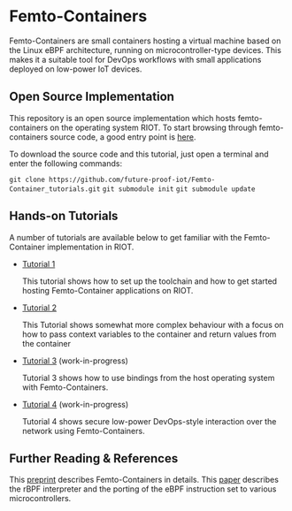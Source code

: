 # Femto-Containers

Femto-Containers are small containers hosting a virtual machine based on the Linux eBPF architecture, running on microcontroller-type devices. This makes it a suitable tool for DevOps workflows with small applications deployed on low-power IoT devices.

## Open Source Implementation 

This repository is an open source implementation which hosts femto-containers on the operating system RIOT. 
To start browsing through femto-containers source code, a good entry point is [here](https://github.com/bergzand/RIOT/tree/90c82c0cdf241b8c238f5d2946d5dfb519d8904b/examples/rbpf_sched).

To download the source code and this tutorial, just open a terminal and enter the following commands:

`git clone https://github.com/future-proof-iot/Femto-Container_tutorials.git`
`git submodule init`
`git submodule update`

## Hands-on Tutorials

A number of tutorials are available below to get familiar with the
Femto-Container implementation in RIOT.



- [Tutorial 1]

  This tutorial shows how to set up the toolchain and how to get started hosting
  Femto-Container applications on RIOT.

- [Tutorial 2]

  This Tutorial shows somewhat more complex behaviour with a focus on how to
  pass context variables to the container and return values from the container

- [Tutorial 3] (work-in-progress)

  Tutorial 3 shows how to use bindings from the host operating system with
  Femto-Containers.

- [Tutorial 4] (work-in-progress)

  Tutorial 4 shows secure low-power DevOps-style interaction over the network using Femto-Containers.

## Further Reading & References

This [preprint](https://arxiv.org/pdf/2106.12553.pdf) describes Femto-Containers in details.
This [paper](https://arxiv.org/pdf/2011.12047.pdf) describes the rBPF interpreter and the porting of the eBPF instruction set to various microcontrollers.

[Tutorial 1]: https://github.com/future-proof-iot/Femto-Container_tutorials/tree/main/tutorial_1
[Tutorial 2]: https://github.com/future-proof-iot/Femto-Container_tutorials/tree/main/tutorial_2
[Tutorial 3]: https://github.com/future-proof-iot/Femto-Container_tutorials/tree/main/tutorial_3
[Tutorial 4]: https://github.com/future-proof-iot/Femto-Container_tutorials/tree/main/tutorial_4
